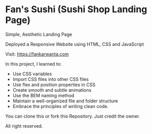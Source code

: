 # Fan's Sushi (Sushi Shop Landing Page)

Simple, Aesthetic Landing Page

Deployed a Responsive Website using HTML, CSS and JavaScript

Visit: https://fankarwanta.com

In this project, I learned to:
- Use CSS variables
- Import CSS files into other CSS files
- Use flex and position properties in CSS
- Create smooth and subtle animations
- Use the BEM naming method
- Maintain a well-organized file and folder structure
-  Embrace the principles of writing clean code.

You can clone this or fork this Repository. Just credit the owner.

All right reserved.
